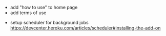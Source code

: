 <!-- * feedback to developer about bugs, link in navbar (contact info enough) -->
<!-- * group navigation -->
<!-- * note on front page: "work in progress" -->
<!-- * login on landing page -->
<!-- * indicate that detailed search "more options" opens here -->
<!-- * add delete class  -->
<!-- * badges for class types -->
<!-- * simplify dates -->
<!-- !!! fix search results !!! -->
<!-- * more details on index pages, eg: photo -->
<!-- * more info on location show page -->
<!-- * add admin user // AdminUser.create!(:email => '', :password => '', :password_confirmation => '') -->
<!-- * redesign yoga class show page -->
<!-- * add cookie agreement -->
<!-- * create footer -->
<!-- * pre-filter by user location -->
<!-- * add geocoding to class locations -->
<!-- * make country automated -->
<!-- * filter locations when creating new yoga class -->
<!-- * delete second e-mail from user -->
<!-- * add business stuff to footer   -->
* add "how to use" to home page
* add terms of use
<!-- * add privacy policy -->
<!-- * add "created_by" to Location -->
* setup scheduler for background jobs https://devcenter.heroku.com/articles/scheduler#installing-the-add-on
